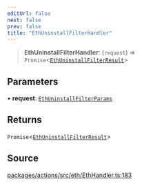 ```yaml
---
editUrl: false
next: false
prev: false
title: "EthUninstallFilterHandler"
---
```


> **EthUninstallFilterHandler**: (`request`) => `Promise`\<[`EthUninstallFilterResult`](/reference/tevm/actions/type-aliases/ethuninstallfilterresult-1/)\>

## Parameters

• **request**: [`EthUninstallFilterParams`](/reference/tevm/actions/type-aliases/ethuninstallfilterparams-1/)

## Returns

`Promise`\<[`EthUninstallFilterResult`](/reference/tevm/actions/type-aliases/ethuninstallfilterresult-1/)\>

## Source

[packages/actions/src/eth/EthHandler.ts:183](https://github.com/evmts/tevm-monorepo/blob/main/packages/actions/src/eth/EthHandler.ts#L183)
